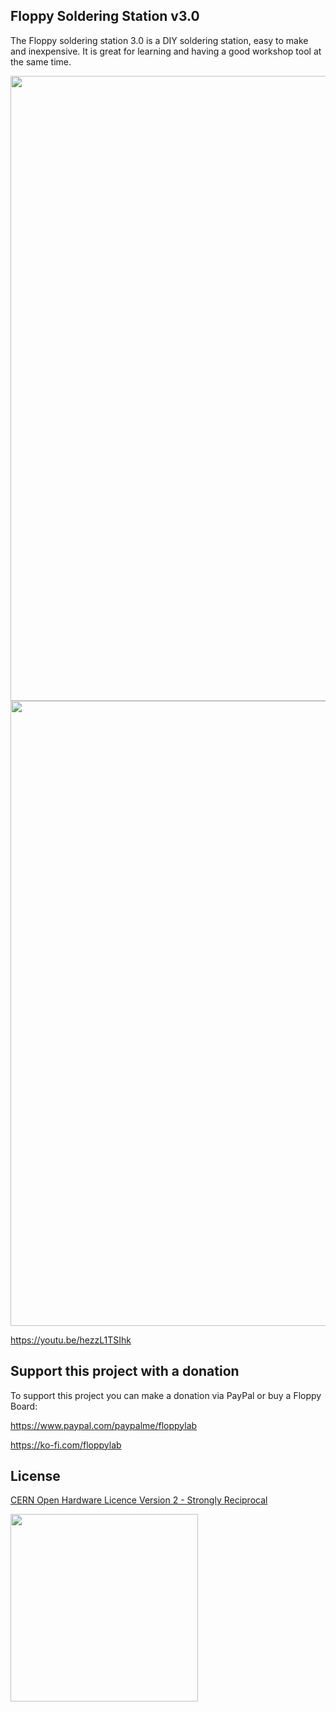 
## Floppy Soldering Station v3.0
The Floppy soldering station 3.0 is a DIY soldering station, easy to make and inexpensive. It is great for learning and having a good workshop tool at the same time.

<img src="https://floppylab.altervista.org/wp-content/uploads/2024/06/P1250114-scaled.jpg" width="1000">

<img src="https://floppylab.altervista.org/wp-content/uploads/2024/06/P1250117-scaled.jpg" width="1000">

https://youtu.be/hezzL1TSIhk

## Support this project with a donation

To support this project you can make a donation via PayPal or buy a Floppy Board:

https://www.paypal.com/paypalme/floppylab

https://ko-fi.com/floppylab

## License

[CERN Open Hardware Licence Version 2 - Strongly Reciprocal](https://choosealicense.com/licenses/cern-ohl-s-2.0/#)


<img src="https://floppylab.altervista.org/wp-content/uploads/2023/02/Stemma-scritta.png" width="300">

